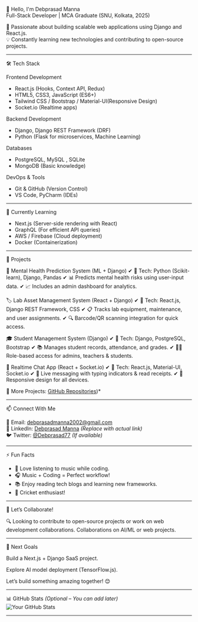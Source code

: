

👋 Hello, I'm Debprasad Manna  
Full-Stack Developer | MCA Graduate (SNU, Kolkata, 2025)  

🚀 Passionate about building scalable web applications using Django and React.js.  
💡 Constantly learning new technologies and contributing to open-source projects.  

---

🛠️ Tech Stack  

Frontend Development  
- React.js (Hooks, Context API, Redux)  
- HTML5, CSS3, JavaScript (ES6+)  
- Tailwind CSS / Bootstrap / Material-UI(Responsive Design)
- Socket.io (Realtime apps)

Backend Development  
- Django, Django REST Framework (DRF)  
- Python (Flask for microservices, Machine Learning)  

Databases  
- PostgreSQL, MySQL , SQLite
- MongoDB (Basic knowledge)  

DevOps & Tools 
- Git & GitHub (Version Control)  
- VS Code, PyCharm (IDEs)  

---

🌱 Currently Learning
- Next.js (Server-side rendering with React)  
- GraphQL (For efficient API queries)  
- AWS / Firebase (Cloud deployment)
- Docker (Containerization)  

---

 💼 Projects  

🧠 Mental Health Prediction System (ML + Django)
      ✔ 🔧 Tech: Python (Scikit-learn), Django, Pandas
      ✔ 📊 Predicts mental health risks using user-input data.
      ✔ 📈 Includes an admin dashboard for analytics.

🏷️ Lab Asset Management System (React + Django)
      ✔ 🔧 Tech: React.js, Django REST Framework, CSS
      ✔ 📋 Tracks lab equipment, maintenance, and user assignments.
      ✔ 🔍 Barcode/QR scanning integration for quick access.

🎓 Student Management System (Django)
      ✔ 🔧 Tech: Django, PostgreSQL, Bootstrap
      ✔ 📚 Manages student records, attendance, and grades.
      ✔ 👨‍💼 Role-based access for admins, teachers & students.

💬 Realtime Chat App (React + Socket.io)
      ✔ 🔧 Tech: React.js, Material-UI, Socket.io
      ✔ 💌 Live messaging with typing indicators & read receipts.
      ✔ 📱 Responsive design for all devices.


📂 More Projects: [GitHub Repositories](https://github.com/Debprasad77?tab=repositories))*  

---

 📫 Connect With Me  

📧 Email: [debprasadmanna2002@gmail.com](mailto:debprasadmanna2002@gmail.com)  
🔗 LinkedIn: [Debprasad Manna](https://www.linkedin.com/in/Debprasad77/) *(Replace with actual link)*  
🐦 Twitter: [@Debprasad77](https://twitter.com/Debprasad77) *(If available)*  

---

 ⚡ Fun Facts  
- 🎵 Love listening to music while coding.
- 🎧 Music + Coding = Perfect workflow!
- 📚 Enjoy reading tech blogs and learning new frameworks.  
- 🏏 Cricket enthusiast!  

---

 🚀 Let’s Collaborate!  
 
🔍 Looking to contribute to open-source projects or work on web development collaborations. 
    Collaborations on AI/ML or web projects.

---

🎯 Next Goals

Build a Next.js + Django SaaS project.

Explore AI model deployment (TensorFlow.js).

Let’s build something amazing together! 😊

---

 📊 GitHub Stats *(Optional – You can add later)*  
![Your GitHub Stats](https://github-readme-stats.vercel.app/api?username=Debprasad77&show_icons=true&theme=radical)  

---



<!---
Debprasad77/Debprasad77 is a ✨ special ✨ repository because its `README.md` (this file) appears on your GitHub profile.
--->  

